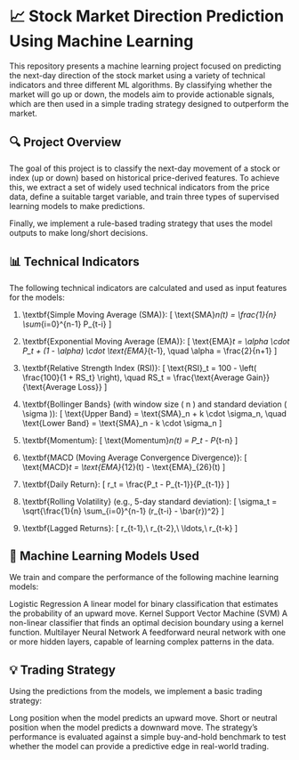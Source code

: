 # 📈 Stock Market Direction Prediction Using Machine Learning

This repository presents a machine learning project focused on predicting the next-day direction of the stock market using a variety of technical indicators and three different ML algorithms. By classifying whether the market will go up or down, the models aim to provide actionable signals, which are then used in a simple trading strategy designed to outperform the market.

## 🔍 Project Overview

The goal of this project is to classify the next-day movement of a stock or index (up or down) based on historical price-derived features. To achieve this, we extract a set of widely used technical indicators from the price data, define a suitable target variable, and train three types of supervised learning models to make predictions.

Finally, we implement a rule-based trading strategy that uses the model outputs to make long/short decisions.

## 📊 Technical Indicators

The following technical indicators are calculated and used as input features for the models:

1. \textbf{Simple Moving Average (SMA)}:
\[
\text{SMA}_n(t) = \frac{1}{n} \sum_{i=0}^{n-1} P_{t-i}
\]

2. \textbf{Exponential Moving Average (EMA)}:
\[
\text{EMA}_t = \alpha \cdot P_t + (1 - \alpha) \cdot \text{EMA}_{t-1}, \quad \alpha = \frac{2}{n+1}
\]

3. \textbf{Relative Strength Index (RSI)}:
\[
\text{RSI}_t = 100 - \left( \frac{100}{1 + RS_t} \right), \quad RS_t = \frac{\text{Average Gain}}{\text{Average Loss}}
\]

4. \textbf{Bollinger Bands} (with window size \( n \) and standard deviation \( \sigma \)):
\[
\text{Upper Band} = \text{SMA}_n + k \cdot \sigma_n, \quad
\text{Lower Band} = \text{SMA}_n - k \cdot \sigma_n
\]

5. \textbf{Momentum}:
\[
\text{Momentum}_n(t) = P_t - P_{t-n}
\]

6. \textbf{MACD (Moving Average Convergence Divergence)}:
\[
\text{MACD}_t = \text{EMA}_{12}(t) - \text{EMA}_{26}(t)
\]

7. \textbf{Daily Return}:
\[
r_t = \frac{P_t - P_{t-1}}{P_{t-1}}
\]

8. \textbf{Rolling Volatility} (e.g., 5-day standard deviation):
\[
\sigma_t = \sqrt{\frac{1}{n} \sum_{i=0}^{n-1} (r_{t-i} - \bar{r})^2}
\]

9. \textbf{Lagged Returns}:
\[
r_{t-1},\ r_{t-2},\ \ldots,\ r_{t-k}
\]


## 🤖 Machine Learning Models Used

We train and compare the performance of the following machine learning models:

Logistic Regression
A linear model for binary classification that estimates the probability of an upward move.
Kernel Support Vector Machine (SVM)
A non-linear classifier that finds an optimal decision boundary using a kernel function.
Multilayer Neural Network
A feedforward neural network with one or more hidden layers, capable of learning complex patterns in the data.
## 💡 Trading Strategy

Using the predictions from the models, we implement a basic trading strategy:

Long position when the model predicts an upward move.
Short or neutral position when the model predicts a downward move.
The strategy’s performance is evaluated against a simple buy-and-hold benchmark to test whether the model can provide a predictive edge in real-world trading.
